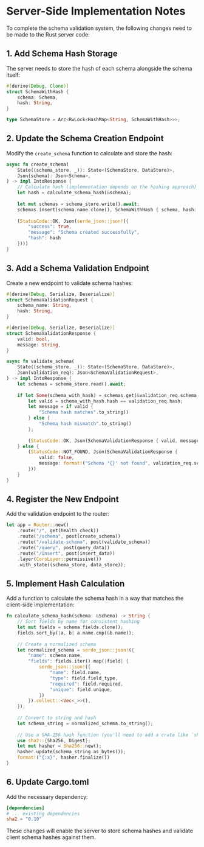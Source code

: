 # Server-Side Implementation Notes

To complete the schema validation system, the following changes need to be made to the Rust server code:

## 1. Add Schema Hash Storage

The server needs to store the hash of each schema alongside the schema itself:

```rust
#[derive(Debug, Clone)]
struct SchemaWithHash {
    schema: Schema,
    hash: String,
}

type SchemaStore = Arc<RwLock<HashMap<String, SchemaWithHash>>>;
```

## 2. Update the Schema Creation Endpoint

Modify the `create_schema` function to calculate and store the hash:

```rust
async fn create_schema(
    State((schema_store, _)): State<(SchemaStore, DataStore)>,
    Json(schema): Json<Schema>,
) -> impl IntoResponse {
    // Calculate hash (implementation depends on the hashing approach)
    let hash = calculate_schema_hash(&schema);
    
    let mut schemas = schema_store.write().await;
    schemas.insert(schema.name.clone(), SchemaWithHash { schema, hash: hash.clone() });
    
    (StatusCode::OK, Json(serde_json::json!({
        "success": true,
        "message": "Schema created successfully",
        "hash": hash
    })))
}
```

## 3. Add a Schema Validation Endpoint

Create a new endpoint to validate schema hashes:

```rust
#[derive(Debug, Serialize, Deserialize)]
struct SchemaValidationRequest {
    schema_name: String,
    hash: String,
}

#[derive(Debug, Serialize, Deserialize)]
struct SchemaValidationResponse {
    valid: bool,
    message: String,
}

async fn validate_schema(
    State((schema_store, _)): State<(SchemaStore, DataStore)>,
    Json(validation_req): Json<SchemaValidationRequest>,
) -> impl IntoResponse {
    let schemas = schema_store.read().await;
    
    if let Some(schema_with_hash) = schemas.get(&validation_req.schema_name) {
        let valid = schema_with_hash.hash == validation_req.hash;
        let message = if valid {
            "Schema hash matches".to_string()
        } else {
            "Schema hash mismatch".to_string()
        };
        
        (StatusCode::OK, Json(SchemaValidationResponse { valid, message }))
    } else {
        (StatusCode::NOT_FOUND, Json(SchemaValidationResponse {
            valid: false,
            message: format!("Schema '{}' not found", validation_req.schema_name),
        }))
    }
}
```

## 4. Register the New Endpoint

Add the validation endpoint to the router:

```rust
let app = Router::new()
    .route("/", get(health_check))
    .route("/schema", post(create_schema))
    .route("/validate-schema", post(validate_schema))
    .route("/query", post(query_data))
    .route("/insert", post(insert_data))
    .layer(CorsLayer::permissive())
    .with_state((schema_store, data_store));
```

## 5. Implement Hash Calculation

Add a function to calculate the schema hash in a way that matches the client-side implementation:

```rust
fn calculate_schema_hash(schema: &Schema) -> String {
    // Sort fields by name for consistent hashing
    let mut fields = schema.fields.clone();
    fields.sort_by(|a, b| a.name.cmp(&b.name));
    
    // Create a normalized schema
    let normalized_schema = serde_json::json!({
        "name": schema.name,
        "fields": fields.iter().map(|field| {
            serde_json::json!({
                "name": field.name,
                "type": field.field_type,
                "required": field.required,
                "unique": field.unique,
            })
        }).collect::<Vec<_>>(),
    });
    
    // Convert to string and hash
    let schema_string = normalized_schema.to_string();
    
    // Use a SHA-256 hash function (you'll need to add a crate like `sha2` to dependencies)
    use sha2::{Sha256, Digest};
    let mut hasher = Sha256::new();
    hasher.update(schema_string.as_bytes());
    format!("{:x}", hasher.finalize())
}
```

## 6. Update Cargo.toml

Add the necessary dependency:

```toml
[dependencies]
# ... existing dependencies
sha2 = "0.10"
```

These changes will enable the server to store schema hashes and validate client schema hashes against them.
